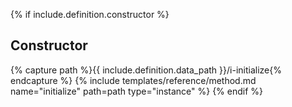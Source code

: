 {% if include.definition.constructor %}
## Constructor
{% capture path %}{{ include.definition.data_path }}/i-initialize{% endcapture %}
{% include templates/reference/method.md name="initialize" path=path type="instance" %}
{% endif %}
